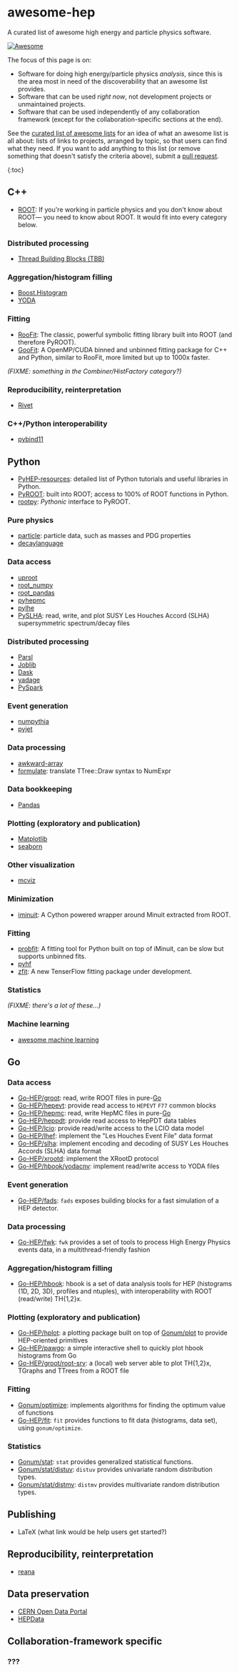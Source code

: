 # awesome-hep

A curated list of awesome high energy and particle physics software.

[![Awesome](https://cdn.rawgit.com/sindresorhus/awesome/d7305f38d29fed78fa85652e3a63e154dd8e8829/media/badge.svg)](https://github.com/sindresorhus/awesome)

The focus of this page is on:

   * Software for doing high energy/particle physics _analysis_, since this is the area most in need of the discoverability that an awesome list provides.
   * Software that can be used _right now_, not development projects or unmaintained projects.
   * Software that can be used independently of any collaboration framework (except for the collaboration-specific sections at the end).

See the [curated list of awesome lists](https://github.com/sindresorhus/awesome) for an idea of what an awesome list is all about: lists of links to projects, arranged by topic, so that users can find what they need. If you want to add anything to this list (or remove something that doesn't satisfy the criteria above), submit a [pull request](https://github.com/iris-hep/awesome-hep/pulls).

{:toc}

## C++

   * [ROOT](https://root.cern/): If you're working in particle physics and you don't know about ROOT— you need to know about ROOT. It would fit into every category below.

### Distributed processing

   * [Thread Building Blocks (TBB)](https://www.threadingbuildingblocks.org/)

### Aggregation/histogram filling

   * [Boost.Histogram](https://github.com/HDembinski/histogram)
   * [YODA](https://yoda.hepforge.org/)

### Fitting

   * [RooFit](http://roofit.sourceforge.net): The classic, powerful symbolic fitting library built into ROOT (and therefore PyROOT).
   * [GooFit](https://github.com/GooFit/GooFit): A OpenMP/CUDA binned and unbinned fitting package for C++ and Python, similar to RooFit, more limited but up to 1000x faster.

_(FIXME: something in the Combiner/HistFactory category?)_

### Reproducibility, reinterpretation

   * [Rivet](https://rivet.hepforge.org)

### C++/Python interoperability

   * [pybind11](https://pybind11.readthedocs.io/en/stable/)

## Python

   * [PyHEP-resources](https://github.com/hsf-training/PyHEP-resources): detailed list of Python tutorials and useful libraries in Python.
   * [PyROOT](https://root.cern.ch/pyroot): built into ROOT; access to 100% of ROOT functions in Python.
   * [rootpy](http://www.rootpy.org/): _Pythonic_ interface to PyROOT.

### Pure physics

   * [particle](https://github.com/scikit-hep/particle): particle data, such as masses and PDG properties
   * [decaylanguage](https://github.com/scikit-hep/decaylanguage)

### Data access

   * [uproot](https://github.com/scikit-hep/uproot)
   * [root_numpy](http://scikit-hep.org/root_numpy/)
   * [root_pandas](https://github.com/scikit-hep/root_pandas)
   * [pyhepmc](https://pypi.org/project/pyhepmc/)
   * [pylhe](https://pypi.org/project/pylhe/)
   * [PySLHA](https://pypi.org/project/pyslha/): read, write, and plot SUSY Les Houches Accord (SLHA) supersymmetric spectrum/decay files

### Distributed processing

   * [Parsl](http://parsl-project.org/)
   * [Joblib](https://joblib.readthedocs.io/en/latest/)
   * [Dask](http://dask.pydata.org)
   * [yadage](https://github.com/yadage/yadage)
   * [PySpark](https://spark.apache.org/docs/latest/)

### Event generation

   * [numpythia](https://github.com/scikit-hep/numpythia)
   * [pyjet](https://github.com/scikit-hep/pyjet)

### Data processing

   * [awkward-array](https://github.com/scikit-hep/awkward-array)
   * [formulate](https://github.com/scikit-hep/formulate): translate TTree::Draw syntax to NumExpr

### Data bookkeeping

   * [Pandas](https://pandas.pydata.org/)

### Plotting (exploratory and publication)

   * [Matplotlib](https://matplotlib.org/)
   * [seaborn](https://seaborn.pydata.org/)

### Other visualization

   * [mcviz](https://github.com/mcviz/mcviz)
   
### Minimization

   * [iminuit](https://iminuit.readthedocs.io/en/latest/): A Cython powered wrapper around Minuit extracted from ROOT.

### Fitting

   * [probfit](https://probfit.readthedocs.io/en/latest/): A fitting tool for Python built on top of iMinuit, can be slow but supports unbinned fits.
   * [pyhf](https://diana-hep.org/pyhf/)
   * [zfit](https://github.com/zfit/zfit): A new TenserFlow fitting package under development.

### Statistics

_(FIXME: there's a lot of these...)_

### Machine learning

   * [awesome machine learning](https://github.com/josephmisiti/awesome-machine-learning)

## Go

### Data access

   * [Go-HEP/groot](https://go-hep.org/x/hep/groot): read, write ROOT files in pure-[Go](https://golang.org)
   * [Go-HEP/hepevt](https://go-hep.org/x/hep/hepmc): provide read access to `HEPEVT` `F77` common blocks
   * [Go-HEP/hepmc](https://go-hep.org/x/hep/hepmc): read, write HepMC files in pure-[Go](https://golang.org)
   * [Go-HEP/heppdt](https://go-hep.org/x/hep/heppdt): provide read access to HepPDT data tables
   * [Go-HEP/lcio](https://go-hep.org/x/hep/lcio): provide read/write access to the LCIO data model
   * [Go-HEP/lhef](https://go-hep.org/x/hep/lhef): implement the "Les Houches Event File" data format
   * [Go-HEP/slha](https://go-hep.org/x/hep/slha): implement encoding and decoding of SUSY Les Houches Accords (SLHA) data format
   * [Go-HEP/xrootd](https://go-hep.org/x/hep/xrootd): implement the XRootD protocol
   * [Go-HEP/hbook/yodacnv](https://go-hep.org/x/hep/hbook/yodacnv): implement read/write access to YODA files

### Event generation

   * [Go-HEP/fads](https://go-hep.org/x/hep/fads): `fads` exposes building blocks for a fast simulation of a HEP detector.

### Data processing

   * [Go-HEP/fwk](https://go-hep.org/x/hep/fwk): `fwk` provides a set of tools to process High Energy Physics events data, in a multithread-friendly fashion

### Aggregation/histogram filling

   * [Go-HEP/hbook](https://go-hep.org/x/hep/hbook): hbook is a set of data analysis tools for HEP (histograms (1D, 2D, 3D), profiles and ntuples), with interoperability with ROOT (read/write) TH{1,2}x.

### Plotting (exploratory and publication)

   * [Go-HEP/hplot](https://go-hep.org/x/hep/hplot): a plotting package built on top of [Gonum/plot](https://github.com/gonum/plot) to provide HEP-oriented primitives
   * [Go-HEP/pawgo](https://go-hep.org/x/hep/pawgo): a simple interactive shell to quickly plot hbook histograms from Go
   * [Go-HEP/groot/root-srv](https://go-hep.org/x/hep/groot/cmd/root-srv): a (local) web server able to plot TH{1,2}x, TGraphs and TTrees from a ROOT file

### Fitting

   * [Gonum/optimize](https://godoc.org/gonum.org/v1/gonum/optimize): implements algorithms for finding the optimum value of functions
   * [Go-HEP/fit](https://go-hep.org/x/hep/fit): `fit` provides functions to fit data (histograms, data set), using `gonum/optimize`.

### Statistics

   * [Gonum/stat](https://godoc.org/gonum.org/v1/gonum/stat): `stat` provides generalized statistical functions.
   * [Gonum/stat/distuv](https://godoc.org/gonum.org/v1/gonum/stat/distuv): `distuv` provides univariate random distribution types.
   * [Gonum/stat/distmv](https://godoc.org/gonum.org/v1/gonum/stat/distmv): `distmv` provides multivariate random distribution types.

## Publishing

   * LaTeX (what link would be help users get started?)

## Reproducibility, reinterpretation

   * [reana](http://reanahub.io/)

## Data preservation

   * [CERN Open Data Portal](http://opendata.cern.ch/)
   * [HEPData](https://www.hepdata.net/)

## Collaboration-framework specific

### ???
